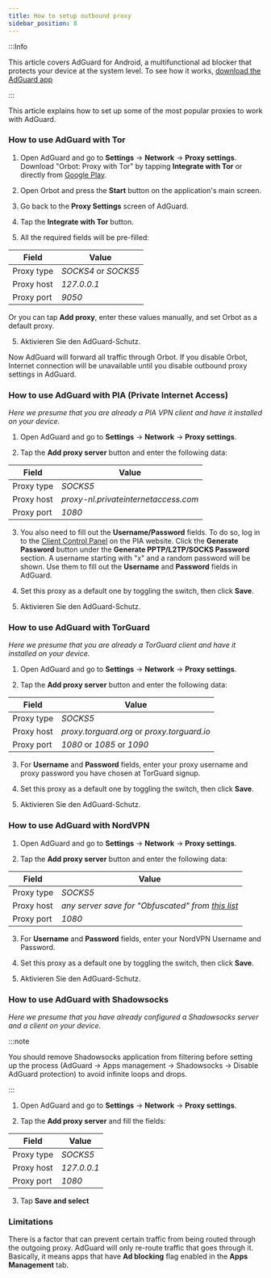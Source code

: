 ```yaml
---
title: How to setup outbound proxy
sidebar_position: 8
---
```


:::Info

This article covers AdGuard for Android, a multifunctional ad blocker that protects your device at the system level. To see how it works, [download the AdGuard app](https://adguard.com/download.html?auto=true)

:::

This article explains how to set up some of the most popular proxies to work with AdGuard.

### How to use AdGuard with Tor

1. Open AdGuard and go to **Settings** → **Network** → **Proxy settings**. Download "Orbot: Proxy with Tor" by tapping **Integrate with Tor** or directly from [Google Play](https://play.google.com/store/apps/details?id=org.torproject.android&noprocess).

2. Open Orbot and press the **Start** button on the application's main screen.

2. Go back to the **Proxy Settings** screen of AdGuard.

3. Tap the **Integrate with Tor** button.

4. All the required fields will be pre-filled:

| Field      | Value                |
| ---------- | -------------------- |
| Proxy type | *SOCKS4* or *SOCKS5* |
| Proxy host | *127.0.0.1*          |
| Proxy port | *9050*               |

Or you can tap **Add proxy**, enter these values manually, and set Orbot as a default proxy.

5. Aktivieren Sie den AdGuard-Schutz.

Now AdGuard will forward all traffic through Orbot. If you disable Orbot, Internet connection will be unavailable until you disable outbound proxy settings in AdGuard.

### How to use AdGuard with PIA (Private Internet Access)

*Here we presume that you are already a PIA VPN client and have it installed on your device.*

1. Open AdGuard and go to **Settings** → **Network** → **Proxy settings**.

2. Tap the **Add proxy server** button and enter the following data:

| Field      | Value                                |
| ---------- | ------------------------------------ |
| Proxy type | *SOCKS5*                             |
| Proxy host | *proxy-nl.privateinternetaccess.com* |
| Proxy port | *1080*                               |

3. You also need to fill out the **Username/Password** fields. To do so, log in to the [Client Control Panel](https://www.privateinternetaccess.com/pages/client-sign-in) on the PIA website. Click the **Generate Password** button under the **Generate PPTP/L2TP/SOCKS Password** section. A username starting with "x" and a random password will be shown. Use them to fill out the **Username** and **Password** fields in AdGuard.

4. Set this proxy as a default one by toggling the switch, then click **Save**.

5. Aktivieren Sie den AdGuard-Schutz.

### How to use AdGuard with TorGuard

*Here we presume that you are already a TorGuard client and have it installed on your device.*

1. Open AdGuard and go to **Settings** → **Network** → **Proxy settings**.

2. Tap the **Add proxy server** button and enter the following data:

| Field      | Value                                       |
| ---------- | ------------------------------------------- |
| Proxy type | *SOCKS5*                                    |
| Proxy host | *proxy.torguard.org* or *proxy.torguard.io* |
| Proxy port | *1080* or *1085* or *1090*                  |

3. For **Username** and **Password** fields, enter your proxy username and proxy password you have chosen at TorGuard signup.

4. Set this proxy as a default one by toggling the switch, then click **Save**.

5. Aktivieren Sie den AdGuard-Schutz.

### How to use AdGuard with NordVPN

1. Open AdGuard and go to **Settings** → **Network** → **Proxy settings**.

2. Tap the **Add proxy server** button and enter the following data:

| Field      | Value                                                                             |
| ---------- | --------------------------------------------------------------------------------- |
| Proxy type | *SOCKS5*                                                                          |
| Proxy host | *any server save for "Obfuscated" from [this list](https://nordvpn.com/servers/)* |
| Proxy port | *1080*                                                                            |

3. For **Username** and **Password** fields, enter your NordVPN Username and Password.

4. Set this proxy as a default one by toggling the switch, then click **Save**.

5. Aktivieren Sie den AdGuard-Schutz.

### How to use AdGuard with Shadowsocks

*Here we presume that you have already configured a Shadowsocks server and a client on your device.*

:::note

You should remove Shadowsocks application from filtering before setting up the process (AdGuard → Apps management → Shadowsocks → Disable AdGuard protection) to avoid infinite loops and drops.

:::

1. Open AdGuard and go to **Settings** → **Network** → **Proxy settings**.

2. Tap the **Add proxy server** and fill the fields:

| Field      | Value       |
| ---------- | ----------- |
| Proxy type | *SOCKS5*    |
| Proxy host | *127.0.0.1* |
| Proxy port | *1080*      |

3. Tap **Save and select**

### Limitations

There is a factor that can prevent certain traffic from being routed through the outgoing proxy. AdGuard will only re-route traffic that goes through it. Basically, it means apps that have **Ad blocking** flag enabled in the **Apps Management** tab.
